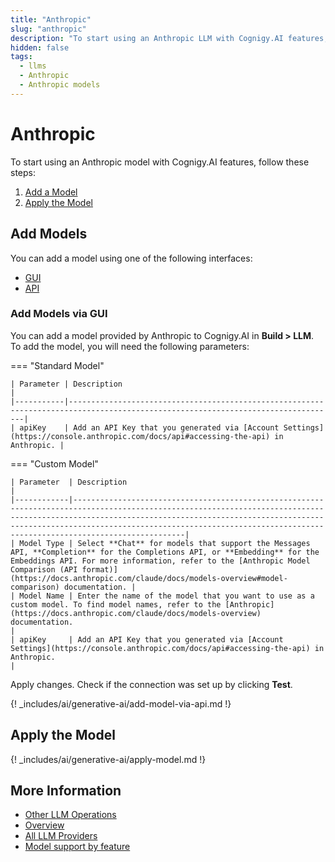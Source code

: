 ```yaml
---
title: "Anthropic"
slug: "anthropic"
description: "To start using an Anthropic LLM with Cognigy.AI features, add the LLM and apply it to the corresponding use case."
hidden: false
tags:
  - llms
  - Anthropic
  - Anthropic models
---
```


# Anthropic

To start using an Anthropic model with Cognigy.AI features, follow these steps:

1. [Add a Model](#add-models)
2. [Apply the Model](#apply-the-model)

## Add Models

You can add a model using one of the following interfaces:

- [GUI](#add-models-via-gui)
- [API](#add-models-via-the-api)

### Add Models via GUI

You can add a model provided by Anthropic to Cognigy.AI in **Build > LLM**. To add the model, you will need the following parameters:

=== "Standard Model"

    | Parameter | Description                                                                                                                      |
    |-----------|----------------------------------------------------------------------------------------------------------------------------------|
    | apiKey    | Add an API Key that you generated via [Account Settings](https://console.anthropic.com/docs/api#accessing-the-api) in Anthropic. |

=== "Custom Model"

    | Parameter  | Description                                                                                                                                                                                                                                                                                                     |
    |------------|-----------------------------------------------------------------------------------------------------------------------------------------------------------------------------------------------------------------------------------------------------------------------------------------------------------------|
    | Model Type | Select **Chat** for models that support the Messages API, **Completion** for the Completions API, or **Embedding** for the Embeddings API. For more information, refer to the [Anthropic Model Comparison (API format)](https://docs.anthropic.com/claude/docs/models-overview#model-comparison) documentation. |
    | Model Name | Enter the name of the model that you want to use as a custom model. To find model names, refer to the [Anthropic](https://docs.anthropic.com/claude/docs/models-overview) documentation.                                                                                                                              |
    | apiKey     | Add an API Key that you generated via [Account Settings](https://console.anthropic.com/docs/api#accessing-the-api) in Anthropic.                                                                                                                                                                                |

Apply changes. Check if the connection was set up by clicking **Test**.

{! _includes/ai/generative-ai/add-model-via-api.md !}

## Apply the Model

{! _includes/ai/generative-ai/apply-model.md !}

## More Information

- [Other LLM Operations](../other-operations.md)
- [Overview](../overview.md)
- [All LLM Providers](all-providers.md)
- [Model support by feature](../model-support-by-feature.md)